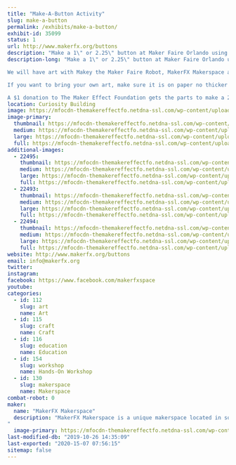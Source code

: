 ```yaml
---
title: "Make-A-Button Activity"
slug: make-a-button
permalink: /exhibits/make-a-button/
exhibit-id: 35099
status: 1
url: http://www.makerfx.org/buttons
description: "Make a 1\" or 2.25\" button at Maker Faire Orlando using our art, or bring your own!"
description-long: "Make a 1\" or 2.25\" button at Maker Faire Orlando using our art, or bring your own! We are bringing parts to make 5,000 1\" buttons and 5,000 2.25\" buttons - will you help us make 10,000 buttons in one weekend?!

We will have art with Makey the Maker Faire Robot, MakerFX Makerspace art, Maker Faire Orlando art, color-your-own options, and more. 

If you want to bring your own art, make sure it is on paper no thicker than a photo. Plain paper is best, and cardstock is too thick.

A $1 donation to The Maker Effect Foundation gets the parts to make a 2.25\" button or the parts to make TWO 1\" buttons!"
location: Curiosity Building
image: https://mfocdn-themakereffectfo.netdna-ssl.com/wp-content/uploads/2017/10/buttons4.jpg
image-primary:
  thumbnail: https://mfocdn-themakereffectfo.netdna-ssl.com/wp-content/uploads/2017/10/buttons4-150x150.jpg
  medium: https://mfocdn-themakereffectfo.netdna-ssl.com/wp-content/uploads/2017/10/buttons4-225x300.jpg
  large: https://mfocdn-themakereffectfo.netdna-ssl.com/wp-content/uploads/2017/10/buttons4.jpg
  full: https://mfocdn-themakereffectfo.netdna-ssl.com/wp-content/uploads/2017/10/buttons4.jpg
additional-images:
  - 22495:
    thumbnail: https://mfocdn-themakereffectfo.netdna-ssl.com/wp-content/uploads/2017/10/buttons3-150x150.jpg
    medium: https://mfocdn-themakereffectfo.netdna-ssl.com/wp-content/uploads/2017/10/buttons3-300x169.jpg
    large: https://mfocdn-themakereffectfo.netdna-ssl.com/wp-content/uploads/2017/10/buttons3-1024x576.jpg
    full: https://mfocdn-themakereffectfo.netdna-ssl.com/wp-content/uploads/2017/10/buttons3.jpg
  - 22493:
    thumbnail: https://mfocdn-themakereffectfo.netdna-ssl.com/wp-content/uploads/2017/10/buttons1-150x150.jpg
    medium: https://mfocdn-themakereffectfo.netdna-ssl.com/wp-content/uploads/2017/10/buttons1-169x300.jpg
    large: https://mfocdn-themakereffectfo.netdna-ssl.com/wp-content/uploads/2017/10/buttons1-576x1024.jpg
    full: https://mfocdn-themakereffectfo.netdna-ssl.com/wp-content/uploads/2017/10/buttons1.jpg
  - 22494:
    thumbnail: https://mfocdn-themakereffectfo.netdna-ssl.com/wp-content/uploads/2017/10/buttons2-150x150.jpg
    medium: https://mfocdn-themakereffectfo.netdna-ssl.com/wp-content/uploads/2017/10/buttons2-169x300.jpg
    large: https://mfocdn-themakereffectfo.netdna-ssl.com/wp-content/uploads/2017/10/buttons2-576x1024.jpg
    full: https://mfocdn-themakereffectfo.netdna-ssl.com/wp-content/uploads/2017/10/buttons2.jpg
website: http://www.makerfx.org/buttons
email: info@makerfx.org
twitter: 
instagram: 
facebook: https://www.facebook.com/makerfxspace
youtube: 
categories:
  - id: 112
    slug: art
    name: Art
  - id: 115
    slug: craft
    name: Craft
  - id: 116
    slug: education
    name: Education
  - id: 154
    slug: workshop
    name: Hands-On Workshop
  - id: 130
    slug: makerspace
    name: Makerspace
combat-robot: 0
maker:
  name: "MakerFX Makerspace"
  description: "MakerFX Makerspace is a unique makerspace located in south Orlando and easily accessible by those in the area. This new makerspace is organize by a group of like minded individuals that saw a need for a new space on the south side or Orlando to fill in the geographic gaps. One of our goals is to work hand in hand with other local spaces in the Greater Orlando area. As a program of The Maker Effect Foundation, MakerFX strives to create unique classes, useful workspaces, and share ideas with the maker community. 
"
  image-primary: https://mfocdn-themakereffectfo.netdna-ssl.com/wp-content/uploads/2017/08/makerfx_hex_square.png
last-modified-db: "2019-10-26 14:35:09"
last-exported: "2020-15-07 07:56:15"
sitemap: false
---
```


